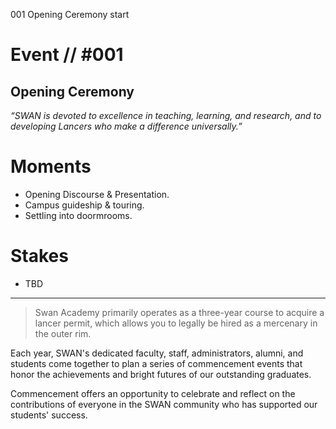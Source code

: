 001
Opening Ceremony
start

# Event // #001

## Opening Ceremony

*“SWAN is devoted to excellence in teaching, learning, and research, and to developing Lancers who make a difference universally.”*  


# Moments

- Opening Discourse & Presentation.
- Campus guideship & touring.
- Settling into doormrooms.

# Stakes

- TBD

---

> Swan Academy primarily operates as a three-year course to acquire a lancer permit, which allows you to legally be hired as a mercenary in the outer rim. 

Each year, SWAN's dedicated faculty, staff, administrators, alumni, and students come together to plan a series of commencement events that honor the achievements and bright futures of our outstanding graduates.

Commencement offers an opportunity to celebrate and reflect on the contributions of everyone in the SWAN community who has supported our students' success.